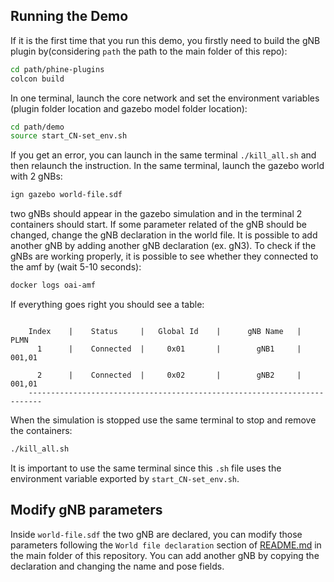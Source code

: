 ## Running the Demo
If it is the first time that you run this demo, you firstly need to build the gNB plugin by(considering `path` the path to the main folder of this repo):
```bash
cd path/phine-plugins
colcon build
```
In one terminal, launch the core network and set the environment variables (plugin folder location and gazebo model folder location):
```bash
cd path/demo
source start_CN-set_env.sh
```
If you get an error, you can launch in the same terminal  `./kill_all.sh` and then relaunch the instruction.
In the same terminal, launch the gazebo world with 2 gNBs:
```bash
ign gazebo world-file.sdf
```
two gNBs should appear in the gazebo simulation and in the terminal 2 containers should start. If some parameter related of the gNB should be changed, change the gNB declaration in the world file. It is possible to add another gNB by adding another gNB declaration (ex. gN3).
To check if the gNBs are working properly, it is possible to see whether they connected to the amf by (wait 5-10 seconds):
```bash
docker logs oai-amf
```
If everything goes right you should see a table:
``` |------------------------------gNBs' Information-------------------------|

    Index    |    Status     |   Global Id    |      gNB Name   |        PLMN              
      1      |    Connected  |     0x01       |        gNB1     |       001,01      
      
      2      |    Connected  |     0x02       |        gNB2     |       001,01
    -------------------------------------------------------------------------  
```
When the simulation is stopped use the same terminal to stop and remove the containers:
```bash
./kill_all.sh
```
It is important to use the same terminal since this `.sh` file uses the environment variable exported by `start_CN-set_env.sh`.

## Modify gNB parameters 
Inside `world-file.sdf` the two gNB are declared, you can modify those parameters following the `World file declaration` section of [README.md](https://github.com/phinetech/RoboSim5G/blob/develop/README.md) in the main folder of this repository. You can add another gNB by copying the declaration and changing the name and pose fields.
